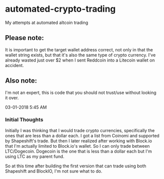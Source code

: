 # automated-crypto-trading
My attempts at automated altcoin trading

## Please note:
It is important to get the target wallet address correct, not only in that the wallet string exists, but that 
it's also the same type of crypto currency. I've already wasted just over $2 when I sent Reddcoin into a Litecoin wallet on
accident.

## Also note:
I'm not an expert, this is code that you should not trust/use without looking it over.

03-01-2018 5:45 AM
### Initial Thoughts
Initially I was thinking that I would trade crypto currencies, specifically the ones that are less than a dollar each. I got a list from Coinomi and supported by Shapeshift's trade. But then I later realized after working with Block.io that I'm actually limited to Block.io's wallet. So I can only trade between LTC/Dogecoin. Dogecoin is the one that is less than a dollar each but I'm using LTC as my parent fund.

So at this time after building the first version that can trade using both Shapeshift and BlockIO, I'm not sure what to do.
